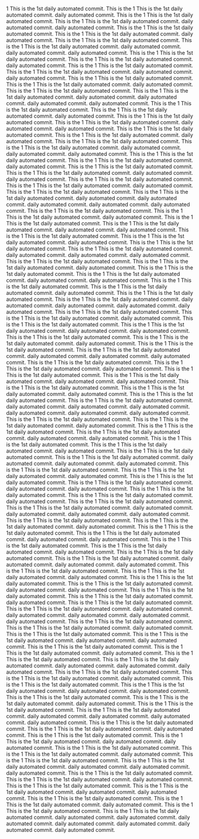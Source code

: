 1
This is the 1st daily automated commit.
This is the 1
This is the 1st daily automated commit. daily automated commit.
This is the 1
This is the 1st daily automated commit.
This is the 1
This is the 1st daily automated commit. daily automated commit. daily automated commit.
This is the 1
This is the 1st daily automated commit.
This is the 1
This is the 1st daily automated commit. daily automated commit.
This is the 1
This is the 1st daily automated commit.
This is the 1
This is the 1st daily automated commit. daily automated commit. daily automated commit. daily automated commit.
This is the 1
This is the 1st daily automated commit.
This is the 1
This is the 1st daily automated commit. daily automated commit.
This is the 1
This is the 1st daily automated commit.
This is the 1
This is the 1st daily automated commit. daily automated commit. daily automated commit.
This is the 1
This is the 1st daily automated commit.
This is the 1
This is the 1st daily automated commit. daily automated commit.
This is the 1
This is the 1st daily automated commit.
This is the 1
This is the 1st daily automated commit. daily automated commit. daily automated commit. daily automated commit. daily automated commit.
This is the 1
This is the 1st daily automated commit.
This is the 1
This is the 1st daily automated commit. daily automated commit.
This is the 1
This is the 1st daily automated commit.
This is the 1
This is the 1st daily automated commit. daily automated commit. daily automated commit.
This is the 1
This is the 1st daily automated commit.
This is the 1
This is the 1st daily automated commit. daily automated commit.
This is the 1
This is the 1st daily automated commit.
This is the 1
This is the 1st daily automated commit. daily automated commit. daily automated commit. daily automated commit.
This is the 1
This is the 1st daily automated commit.
This is the 1
This is the 1st daily automated commit. daily automated commit.
This is the 1
This is the 1st daily automated commit.
This is the 1
This is the 1st daily automated commit. daily automated commit. daily automated commit.
This is the 1
This is the 1st daily automated commit.
This is the 1
This is the 1st daily automated commit. daily automated commit.
This is the 1
This is the 1st daily automated commit.
This is the 1
This is the 1st daily automated commit. daily automated commit. daily automated commit. daily automated commit. daily automated commit. daily automated commit.
This is the 1
This is the 1st daily automated commit.
This is the 1
This is the 1st daily automated commit. daily automated commit.
This is the 1
This is the 1st daily automated commit.
This is the 1
This is the 1st daily automated commit. daily automated commit. daily automated commit.
This is the 1
This is the 1st daily automated commit.
This is the 1
This is the 1st daily automated commit. daily automated commit.
This is the 1
This is the 1st daily automated commit.
This is the 1
This is the 1st daily automated commit. daily automated commit. daily automated commit. daily automated commit.
This is the 1
This is the 1st daily automated commit.
This is the 1
This is the 1st daily automated commit. daily automated commit.
This is the 1
This is the 1st daily automated commit.
This is the 1
This is the 1st daily automated commit. daily automated commit. daily automated commit.
This is the 1
This is the 1st daily automated commit.
This is the 1
This is the 1st daily automated commit. daily automated commit.
This is the 1
This is the 1st daily automated commit.
This is the 1
This is the 1st daily automated commit. daily automated commit. daily automated commit. daily automated commit. daily automated commit.
This is the 1
This is the 1st daily automated commit.
This is the 1
This is the 1st daily automated commit. daily automated commit.
This is the 1
This is the 1st daily automated commit.
This is the 1
This is the 1st daily automated commit. daily automated commit. daily automated commit.
This is the 1
This is the 1st daily automated commit.
This is the 1
This is the 1st daily automated commit. daily automated commit.
This is the 1
This is the 1st daily automated commit.
This is the 1
This is the 1st daily automated commit. daily automated commit. daily automated commit. daily automated commit.
This is the 1
This is the 1st daily automated commit.
This is the 1
This is the 1st daily automated commit. daily automated commit.
This is the 1
This is the 1st daily automated commit.
This is the 1
This is the 1st daily automated commit. daily automated commit. daily automated commit.
This is the 1
This is the 1st daily automated commit.
This is the 1
This is the 1st daily automated commit. daily automated commit.
This is the 1
This is the 1st daily automated commit.
This is the 1
This is the 1st daily automated commit. daily automated commit. daily automated commit. daily automated commit. daily automated commit. daily automated commit. daily automated commit.
This is the 1
This is the 1st daily automated commit.
This is the 1
This is the 1st daily automated commit. daily automated commit.
This is the 1
This is the 1st daily automated commit.
This is the 1
This is the 1st daily automated commit. daily automated commit. daily automated commit.
This is the 1
This is the 1st daily automated commit.
This is the 1
This is the 1st daily automated commit. daily automated commit.
This is the 1
This is the 1st daily automated commit.
This is the 1
This is the 1st daily automated commit. daily automated commit. daily automated commit. daily automated commit.
This is the 1
This is the 1st daily automated commit.
This is the 1
This is the 1st daily automated commit. daily automated commit.
This is the 1
This is the 1st daily automated commit.
This is the 1
This is the 1st daily automated commit. daily automated commit. daily automated commit.
This is the 1
This is the 1st daily automated commit.
This is the 1
This is the 1st daily automated commit. daily automated commit.
This is the 1
This is the 1st daily automated commit.
This is the 1
This is the 1st daily automated commit. daily automated commit. daily automated commit. daily automated commit. daily automated commit.
This is the 1
This is the 1st daily automated commit.
This is the 1
This is the 1st daily automated commit. daily automated commit.
This is the 1
This is the 1st daily automated commit.
This is the 1
This is the 1st daily automated commit. daily automated commit. daily automated commit.
This is the 1
This is the 1st daily automated commit.
This is the 1
This is the 1st daily automated commit. daily automated commit.
This is the 1
This is the 1st daily automated commit.
This is the 1
This is the 1st daily automated commit. daily automated commit. daily automated commit. daily automated commit.
This is the 1
This is the 1st daily automated commit.
This is the 1
This is the 1st daily automated commit. daily automated commit.
This is the 1
This is the 1st daily automated commit.
This is the 1
This is the 1st daily automated commit. daily automated commit. daily automated commit.
This is the 1
This is the 1st daily automated commit.
This is the 1
This is the 1st daily automated commit. daily automated commit.
This is the 1
This is the 1st daily automated commit.
This is the 1
This is the 1st daily automated commit. daily automated commit. daily automated commit. daily automated commit. daily automated commit. daily automated commit.
This is the 1
This is the 1st daily automated commit.
This is the 1
This is the 1st daily automated commit. daily automated commit.
This is the 1
This is the 1st daily automated commit.
This is the 1
This is the 1st daily automated commit. daily automated commit. daily automated commit.
This is the 1
This is the 1st daily automated commit.
This is the 1
This is the 1st daily automated commit. daily automated commit.
This is the 1
This is the 1st daily automated commit.
This is the 1
This is the 1st daily automated commit. daily automated commit. daily automated commit. daily automated commit.
This is the 1
This is the 1st daily automated commit.
This is the 1
This is the 1st daily automated commit. daily automated commit.
This is the 1
This is the 1st daily automated commit.
This is the 1
This is the 1st daily automated commit. daily automated commit. daily automated commit.
This is the 1
This is the 1st daily automated commit.
This is the 1
This is the 1st daily automated commit. daily automated commit.
This is the 1
This is the 1st daily automated commit.
This is the 1
This is the 1st daily automated commit. daily automated commit. daily automated commit. daily automated commit. daily automated commit.
This is the 1
This is the 1st daily automated commit.
This is the 1
This is the 1st daily automated commit. daily automated commit.
This is the 1
This is the 1st daily automated commit.
This is the 1
This is the 1st daily automated commit. daily automated commit. daily automated commit.
This is the 1
This is the 1st daily automated commit.
This is the 1
This is the 1st daily automated commit. daily automated commit.
This is the 1
This is the 1st daily automated commit.
This is the 1
This is the 1st daily automated commit. daily automated commit. daily automated commit. daily automated commit.
This is the 1
This is the 1st daily automated commit.
This is the 1
This is the 1st daily automated commit. daily automated commit.
This is the 1
This is the 1st daily automated commit.
This is the 1
This is the 1st daily automated commit. daily automated commit. daily automated commit.
This is the 1
This is the 1st daily automated commit.
This is the 1
This is the 1st daily automated commit. daily automated commit.
This is the 1
This is the 1st daily automated commit.
This is the 1
This is the 1st daily automated commit. daily automated commit. daily automated commit. daily automated commit. daily automated commit. daily automated commit. daily automated commit. daily automated commit.
